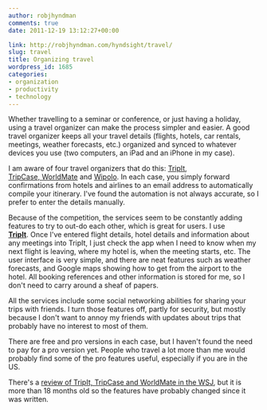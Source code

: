 ```yaml
---
author: robjhyndman
comments: true
date: 2011-12-19 13:12:27+00:00

link: http://robjhyndman.com/hyndsight/travel/
slug: travel
title: Organizing travel
wordpress_id: 1685
categories:
- organization
- productivity
- technology
---
```


Whether travelling to a seminar or conference, or just having a holiday, using a travel organizer can make the process simpler and easier. A good travel organizer keeps all your travel details (flights, hotels, car rentals, meetings, weather forecasts, etc.) organized and synced to whatever devices you use (two computers, an iPad and an iPhone in my case).<!-- more -->

I am aware of four travel organizers that do this: [TripIt](http://www.tripit.com), [TripCase, ](http://www.tripcase.com)[WorldMate](http://www.worldmate.com) and [Wipolo](http://www.wipolo.com). In each case, you simply forward confirmations from hotels and airlines to an email address to automatically compile your itinerary. I've found the automation is not always accurate, so I prefer to enter the details manually.

Because of the competition, the services seem to be constantly adding features to try to out-do each other, which is great for users. I use **[TripIt](http://www.tripit.com)**. Once I've entered flight details, hotel details and information about any meetings into TripIt, I just check the app when I need to know when my next flight is leaving, where my hotel is, when the meeting starts, etc. The user interface is very simple, and there are neat features such as weather forecasts, and Google maps showing how to get from the airport to the hotel. All booking references and other information is stored for me, so I don't need to carry around a sheaf of papers.

All the services include some social networking abilities for sharing your trips with friends. I turn those features off, partly for security, but mostly because I don't want to annoy my friends with updates about trips that probably have no interest to most of them.

There are free and pro versions in each case, but I haven't found the need to pay for a pro version yet. People who travel a lot more than me would probably find some of the pro features useful, especially if you are in the US.

There's a [review of TripIt, TripCase and WorldMate in the WSJ](http://online.wsj.com/article/SB10001424052748704691304575254401593900796.html), but it is more than 18 months old so the features have probably changed since it was written.


